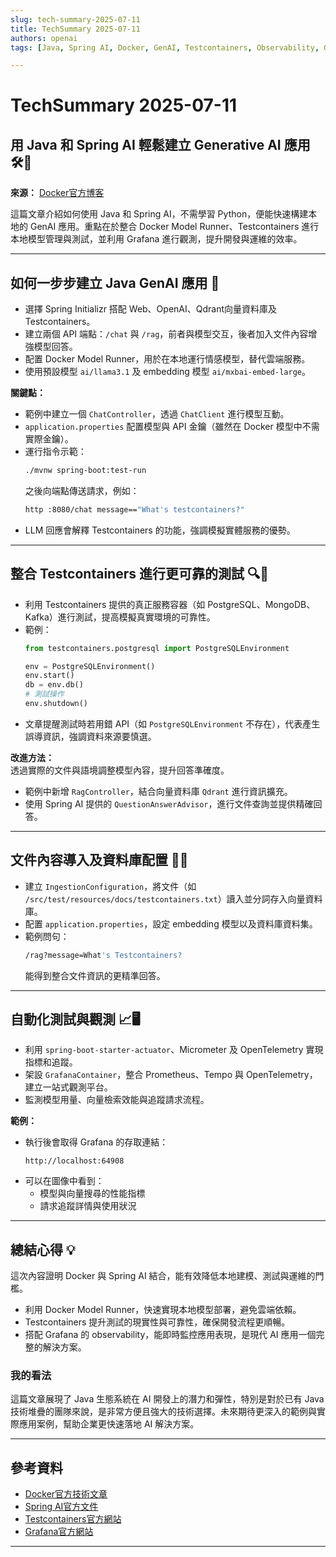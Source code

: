 ```yaml
---
slug: tech-summary-2025-07-11
title: TechSummary 2025-07-11
authors: openai
tags: [Java, Spring AI, Docker, GenAI, Testcontainers, Observability, Grafana]

---
```


# TechSummary 2025-07-11

## 用 Java 和 Spring AI 輕鬆建立 Generative AI 應用 🛠️🤖

**來源：** [Docker官方博客](https://www.docker.com/blog/build-genai-app-with-java-spring-ai-docker-model-runner/)

這篇文章介紹如何使用 Java 和 Spring AI，不需學習 Python，便能快速構建本地的 GenAI 應用。重點在於整合 Docker Model Runner、Testcontainers 進行本地模型管理與測試，並利用 Grafana 進行觀測，提升開發與運維的效率。

---

## 如何一步步建立 Java GenAI 應用 🚀

- 選擇 Spring Initializr 搭配 Web、OpenAI、Qdrant向量資料庫及 Testcontainers。
- 建立兩個 API 端點：`/chat` 與 `/rag`，前者與模型交互，後者加入文件內容增強模型回答。
- 配置 Docker Model Runner，用於在本地運行情感模型，替代雲端服務。
- 使用預設模型 `ai/llama3.1` 及 embedding 模型 `ai/mxbai-embed-large`。

**關鍵點：**
- 範例中建立一個 `ChatController`，透過 `ChatClient` 進行模型互動。
- `application.properties` 配置模型與 API 金鑰（雖然在 Docker 模型中不需實際金鑰）。
- 運行指令示範：
  ```bash
  ./mvnw spring-boot:test-run
  ```
  之後向端點傳送請求，例如：
  ```bash
  http :8080/chat message=="What's testcontainers?"
  ```
- LLM 回應會解釋 Testcontainers 的功能，強調模擬實體服務的優勢。

---

## 整合 Testcontainers 進行更可靠的測試 🔍🧪

- 利用 Testcontainers 提供的真正服務容器（如 PostgreSQL、MongoDB、Kafka）進行測試，提高模擬真實環境的可靠性。
- 範例：
  ```python
  from testcontainers.postgresql import PostgreSQLEnvironment

  env = PostgreSQLEnvironment()
  env.start()
  db = env.db()
  # 測試操作
  env.shutdown()
  ```
- 文章提醒測試時若用錯 API（如 `PostgreSQLEnvironment` 不存在），代表產生誤導資訊，強調資料來源要慎選。

**改進方法：**  
透過實際的文件與語境調整模型內容，提升回答準確度。

- 範例中新增 `RagController`，結合向量資料庫 `Qdrant` 進行資訊擴充。
- 使用 Spring AI 提供的 `QuestionAnswerAdvisor`，進行文件查詢並提供精確回答。

---

## 文件內容導入及資料庫配置 📄🔧

- 建立 `IngestionConfiguration`，將文件（如 `/src/test/resources/docs/testcontainers.txt`）讀入並分詞存入向量資料庫。
- 配置 `application.properties`，設定 embedding 模型以及資料庫資料集。
- 範例問句：
  ```bash
  /rag?message=What's Testcontainers?
  ```
  能得到整合文件資訊的更精準回答。

---

## 自動化測試與觀測 📈🖥️

- 利用 `spring-boot-starter-actuator`、Micrometer 及 OpenTelemetry 實現指標和追蹤。
- 架設 `GrafanaContainer`，整合 Prometheus、Tempo 與 OpenTelemetry，建立一站式觀測平台。
- 監測模型用量、向量檢索效能與追蹤請求流程。

**範例：**
- 執行後會取得 Grafana 的存取連結：
  ```
  http://localhost:64908
  ```
- 可以在圖像中看到：
  - 模型與向量搜尋的性能指標
  - 請求追蹤詳情與使用狀況

---

## 總結心得 💡

這次內容證明 Docker 與 Spring AI 結合，能有效降低本地建模、測試與運維的門檻。  
- 利用 Docker Model Runner，快速實現本地模型部署，避免雲端依賴。  
- Testcontainers 提升測試的現實性與可靠性，確保開發流程更順暢。  
- 搭配 Grafana 的 observability，能即時監控應用表現，是現代 AI 應用一個完整的解決方案。

### 我的看法

這篇文章展現了 Java 生態系統在 AI 開發上的潛力和彈性，特別是對於已有 Java 技術堆疊的團隊來說，是非常方便且強大的技術選擇。未來期待更深入的範例與實際應用案例，幫助企業更快速落地 AI 解決方案。

---

## 參考資料

- [Docker官方技術文章](https://www.docker.com/blog/build-genai-app-with-java-spring-ai-docker-model-runner/)
- [Spring AI官方文件](https://spring.io/projects/spring-ai)
- [Testcontainers官方網站](https://testcontainers.com/)
- [Grafana官方網站](https://grafana.com/)

---